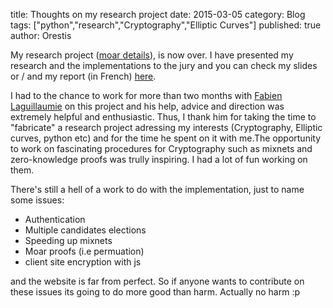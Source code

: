 title: Thoughts on my research project
date: 2015-03-05
category: Blog 
tags: ["python","research","Cryptography","Elliptic Curves"]
published: true
author: Orestis


My research project ([moar details](/2015/research)), is now over. I have presented my research and the implementations to the jury and you can check my slides or / and my report (in French) [here](/static/upload).

I had to the chance to work for more than two months with [Fabien Laguillaumie](http://perso.ens-lyon.fr/fabien.laguillaumie/) on this project and his help, advice and direction was extremely helpful and enthusiastic. Thus, I thank him for taking the time to "fabricate" a research project adressing my interests (Cryptography, Elliptic curves, python etc) and for the time he spent on it with me.The opportunity to work on fascinating procedures for Cryptography such as mixnets and zero-knowledge proofs was trully inspiring. I had a lot of fun working on them. 

There's still a hell of a work to do with the implementation, just to name some issues: 

* Authentication
* Multiple candidates elections
* Speeding up mixnets
* Moar proofs (i.e permuation)  
* client site encryption with js

and the website is far from perfect. So if anyone wants to contribute on these issues its going to do more good than harm. Actually no harm :p

